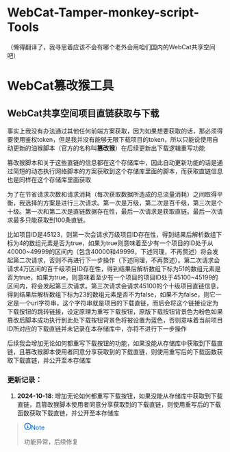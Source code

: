 <style>
	.markdown-body blockquote {
		border-left: 0.25em solid #0366d6;
	}

	.markdown-alert-title, .markdown-alert-title * {
		color: #0366d6;
		fill: #0366d6;
	}
</style>

# WebCat-Tamper-monkey-script-Tools

（懒得翻译了，我寻思着应该不会有哪个老外会用咱们国内的WebCat共享空间吧）

# WebCat篡改猴工具

## WebCat共享空间项目直链获取与下载

事实上我没有办法通过其他任何前端方案获取，因为如果想要获取的话，那必须得要使用鉴权token，但是我并没有能够无限下载项目的token，所以只能说使用自动更新的油猴脚本（官方的名称叫**篡改猴**）在后续更新出下载逻辑重写功能

篡改猴脚本和关于这些直链的信息都在这个存储库中，因此自动更新功能的话是通过简短的动态执行网络脚本的方案获取到这个存储库里面的脚本，而获取直链信息也是同样在这个存储库里面获取

为了在节省请求次数和请求消耗（每次获取数据所造成的总流量消耗）之间取得平衡，我选择的方案是进行三次请求。第一次是万级，第二次是百千级，第三次是个十级。第一次和第二次是直链数据存在性，最后一次请求是获取直链。最后一次请求最多只能获取到100条直链。

比如项目ID是45123，则第一次会请求万级项目ID存在性，得到结果后解析数组下标为4的数组元素是否为true，如果为true则意味着至少有一个项目的ID处于从40000\~49999的区间内（包含40000和49999，下述同理，不再赘述）将会发起第二次请求，否则不再进行下一步操作（下述同理，不再赘述）。第二次请求会请求4万区间的百千级项目ID存在性，得到结果后解析数组下标为51的数组元素是否为true，如果为true，则意味着至少有一个项目的项目ID处于45100\~45199的区间内，将会发起第三次请求。第三次请求会请求45100的个十级项目直链信息，得到结果后解析数组下标为23的数组元素是否不为false，如果不为false，则它一定是一个url字符串，这个字符串就是项目的下载直链，而后会将这个链接设定为下载按钮的跳转链接，设定原理为重写下载按钮，原版下载按钮背景色为粉色如果篡改后脚本成功执行到此处下载按钮背景色将被设置为蓝色，否则意味着当前项目ID所对应的下载直链并未记录在本存储库中，亦将不进行下一步操作

后续我会增加无论如何都重写下载按钮的功能，如果没能从存储库中获取到下载直链，且篡改猴脚本使用者同意分享获取到的下载直链，则使用重写后的下载函数获取下载直链，并公开至本存储库

### 更新记录：

1. **2024-10-18**: 
	增加无论如何都重写下载按钮，如果没能从存储库中获取到下载直链，且篡改猴脚本使用者同意分享获取到的下载直链，则使用重写后的下载函数获取下载直链，并公开至本存储库
> <p class="markdown-alert-title" dir="auto" style="color: #0366d6"><svg class="octicon octicon-info mr-2" viewBox="0 0 16 16" version="1.1" width="16" height="16" aria-hidden="true"><path d="M0 8a8 8 0 1 1 16 0A8 8 0 0 1 0 8Zm8-6.5a6.5 6.5 0 1 0 0 13 6.5 6.5 0 0 0 0-13ZM6.5 7.75A.75.75 0 0 1 7.25 7h1a.75.75 0 0 1 .75.75v2.75h.25a.75.75 0 0 1 0 1.5h-2a.75.75 0 0 1 0-1.5h.25v-2h-.25a.75.75 0 0 1-.75-.75ZM8 6a1 1 0 1 1 0-2 1 1 0 0 1 0 2Z" fill="#0366d6"></path></svg>Note</p>
> 功能异常，后续修复

